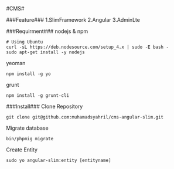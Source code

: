#CMS#

###Feature###
1.SlimFramework
2.Angular
3.AdminLte


###Requirment###
nodejs & npm
```
# Using Ubuntu
curl -sL https://deb.nodesource.com/setup_4.x | sudo -E bash -
sudo apt-get install -y nodejs

```

yeoman
```
npm install -g yo
```
grunt
```
npm install -g grunt-cli
```


###Install###
Clone Repository
```
git clone git@github.com:muhamadsyahril/cms-angular-slim.git
```
Migrate database
```
bin/phpmig migrate

```

Create Entity

```
sudo yo angular-slim:entity [entityname]

```
